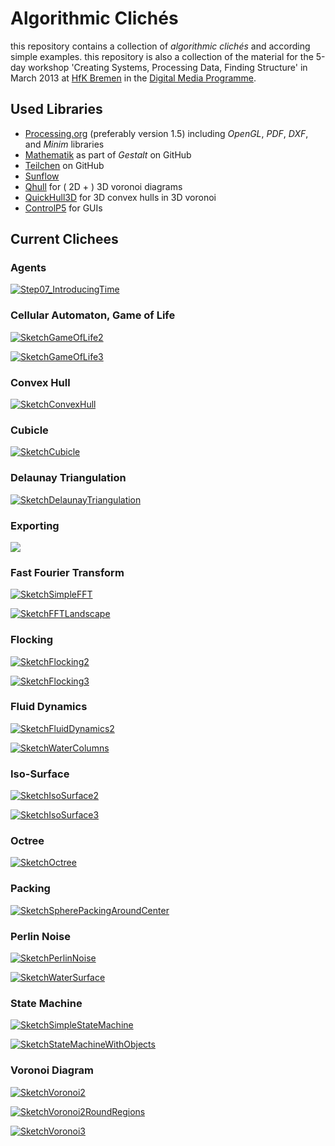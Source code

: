 Algorithmic Clichés
===================

this repository contains a collection of _algorithmic clichés_ and according simple examples. this repository is also a collection of the material for the 5-day workshop 'Creating Systems, Processing Data, Finding Structure' in March 2013 at [HfK Bremen](http://www.hfk-bremen.de/) in the [Digital Media Programme](http://digitalemedien-bremen.de/).

## Used Libraries

* [Processing.org](http://www.processing.org/) (preferably version 1.5) including _OpenGL_, _PDF_, _DXF_, and _Minim_ libraries
* [Mathematik](https://github.com/TheProduct/Gestalt) as part of _Gestalt_ on GitHub
* [Teilchen](https://github.com/d3p/teilchen) on GitHub
* [Sunflow](http://sunflow.sourceforge.net/)
* [Qhull](http://www.qhull.org/) for ( 2D + ) 3D voronoi diagrams
* [QuickHull3D](http://www.cs.ubc.ca/~lloyd/java/quickhull3d.html) for 3D convex hulls in 3D voronoi
* [ControlP5](http://www.sojamo.de/libraries/controlP5/) for GUIs

## Current Clichees

### Agents

[![Step07_IntroducingTime](./images/sketches/Step07_IntroducingTime.png)
](https://github.com/d3p/algorithmic-cliches/blob/thereafter/sources/de/hfkbremen/algorithmiccliches/agents/Step07_IntroducingTime.java)

### Cellular Automaton, Game of Life

[![SketchGameOfLife2](./images/sketches/SketchGameOfLife2.png)](https://github.com/d3p/algorithmic-cliches/blob/thereafter/sources/de/hfkbremen/algorithmiccliches/cellularautomata/SketchGameOfLife2.java)

[![SketchGameOfLife3](./images/sketches/SketchGameOfLife3.png)](https://github.com/d3p/algorithmic-cliches/blob/thereafter/sources/de/hfkbremen/algorithmiccliches/cellularautomata/SketchGameOfLife3.java)

### Convex Hull

[![SketchConvexHull](./images/sketches/SketchConvexHull.png)](https://github.com/d3p/algorithmic-cliches/blob/thereafter/sources/de/hfkbremen/algorithmiccliches/convexhull/SketchConvexHull.java)

### Cubicle

[![SketchCubicle](./images/sketches/SketchCubicle.png)](https://github.com/d3p/algorithmic-cliches/blob/thereafter/sources/de/hfkbremen/algorithmiccliches/cubicle/SketchCubicle.java)
### Delaunay Triangulation[![SketchDelaunayTriangulation](./images/sketches/SketchDelaunayTriangulation.png)](https://github.com/d3p/algorithmic-cliches/blob/thereafter/sources/de/hfkbremen/algorithmiccliches/delaunaytriangulation/SketchDelaunayTriangulation.java)### Exporting

![](./images/sketches/)### Fast Fourier Transform[![SketchSimpleFFT](./images/sketches/SketchSimpleFFT.png)](https://github.com/d3p/algorithmic-cliches/blob/thereafter/sources/de/hfkbremen/algorithmiccliches/fastfouriertransform/SketchSimpleFFT.java)

[![SketchFFTLandscape](./images/sketches/SketchFFTLandscape.png)](https://github.com/d3p/algorithmic-cliches/blob/thereafter/sources/de/hfkbremen/algorithmiccliches/fastfouriertransform/SketchFFTLandscape.java)
### Flocking[![SketchFlocking2](./images/sketches/SketchFlocking2.png)](https://github.com/d3p/algorithmic-cliches/blob/thereafter/sources/de/hfkbremen/algorithmiccliches/flocking/SketchFlocking2.java)[![SketchFlocking3](./images/sketches/SketchFlocking3.png)](https://github.com/d3p/algorithmic-cliches/blob/thereafter/sources/de/hfkbremen/algorithmiccliches/flocking/SketchFlocking3.java)### Fluid Dynamics[![SketchFluidDynamics2](./images/sketches/SketchFluidDynamics2.png)](https://github.com/d3p/algorithmic-cliches/blob/thereafter/sources/de/hfkbremen/algorithmiccliches/fluiddynamics/SketchFluidDynamics2.java)
[![SketchWaterColumns](./images/sketches/SketchWaterColumns.png)](https://github.com/d3p/algorithmic-cliches/blob/thereafter/sources/de/hfkbremen/algorithmiccliches/fluiddynamics/SketchWaterColumns.java)### Iso-Surface
[![SketchIsoSurface2](./images/sketches/SketchIsoSurface2.png)](https://github.com/d3p/algorithmic-cliches/blob/thereafter/sources/de/hfkbremen/algorithmiccliches/isosurface/SketchIsoSurface2.java)[![SketchIsoSurface3](./images/sketches/SketchIsoSurface3.png)](https://github.com/d3p/algorithmic-cliches/blob/thereafter/sources/de/hfkbremen/algorithmiccliches/isosurface/SketchIsoSurface3.java)### Octree[![SketchOctree](./images/sketches/SketchOctree.png)](https://github.com/d3p/algorithmic-cliches/blob/thereafter/sources/de/hfkbremen/algorithmiccliches/octree/SketchOctree.java)### Packing[![SketchSpherePackingAroundCenter](./images/sketches/SketchSpherePackingAroundCenter.png)](https://github.com/d3p/algorithmic-cliches/blob/thereafter/sources/de/hfkbremen/algorithmiccliches/packing/SketchSpherePackingAroundCenter.java)### Perlin Noise[![SketchPerlinNoise](./images/sketches/SketchPerlinNoise.png)](https://github.com/d3p/algorithmic-cliches/blob/thereafter/sources/de/hfkbremen/algorithmiccliches/perlinnoise/SketchPerlinNoise.java)[![SketchWaterSurface](./images/sketches/SketchWaterSurface.png)](https://github.com/d3p/algorithmic-cliches/blob/thereafter/sources/de/hfkbremen/algorithmiccliches/perlinnoise/SketchWaterSurface.java)### State Machine[![SketchSimpleStateMachine](./images/sketches/SketchSimpleStateMachine.png)](https://github.com/d3p/algorithmic-cliches/blob/thereafter/sources/de/hfkbremen/algorithmiccliches/statemachine/SketchSimpleStateMachine.java)[![SketchStateMachineWithObjects](./images/sketches/SketchStateMachineWithObjects.png)](https://github.com/d3p/algorithmic-cliches/blob/thereafter/sources/de/hfkbremen/algorithmiccliches/statemachine/SketchStateMachineWithObjects.java)### Voronoi Diagram
[![SketchVoronoi2](./images/sketches/SketchVoronoi2.png)](https://github.com/d3p/algorithmic-cliches/blob/thereafter/sources/de/hfkbremen/algorithmiccliches/voronoidiagram/SketchVoronoi2.java)[![SketchVoronoi2RoundRegions](./images/sketches/SketchVoronoi2RoundRegions.png)](https://github.com/d3p/algorithmic-cliches/blob/thereafter/sources/de/hfkbremen/algorithmiccliches/voronoidiagram/SketchVoronoi2RoundRegions.java)[![SketchVoronoi3](./images/sketches/SketchVoronoi3.png)](https://github.com/d3p/algorithmic-cliches/blob/thereafter/sources/de/hfkbremen/algorithmiccliches/voronoidiagram/SketchVoronoi3.java)
